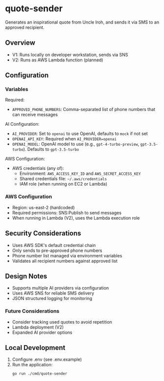 # quote-sender

Generates an inspirational quote from Uncle Iroh, and sends it via SMS to an approved recipient.

## Overview

- V1: Runs locally on developer workstation, sends via SNS
- V2: Runs as AWS Lambda function (planned)

## Configuration

### Variables

Required:
- `APPROVED_PHONE_NUMBERS`: Comma-separated list of phone numbers that can receive messages

AI Configuration:
- `AI_PROVIDER`: Set to `openai` to use OpenAI, defaults to `mock` if not set
- `OPENAI_API_KEY`: Required when `AI_PROVIDER=openai`
- `OPENAI_MODEL`: OpenAI model to use (e.g., `gpt-4-turbo-preview`, `gpt-3.5-turbo`). Defaults to `gpt-3.5-turbo`

AWS Configuration:
- AWS credentials (any of):
  - Environment: `AWS_ACCESS_KEY_ID` and `AWS_SECRET_ACCESS_KEY`
  - Shared credentials file: `~/.aws/credentials`
  - IAM role (when running on EC2 or Lambda)

### AWS Configuration

- Region: us-east-2 (hardcoded)
- Required permissions: SNS:Publish to send messages
- When running in Lambda (V2), uses the Lambda execution role

## Security Considerations

- Uses AWS SDK's default credential chain
- Only sends to pre-approved phone numbers
- Phone number list managed via environment variables
- Validates all recipient numbers against approved list

## Design Notes

- Supports multiple AI providers via configuration
- Uses AWS SNS for reliable SMS delivery
- JSON structured logging for monitoring

### Future Considerations
- Consider tracking used quotes to avoid repetition
- Lambda deployment (V2)
- Expanded AI provider options

## Local Development

1. Configure .env (see .env.example)
2. Run the application:
   ```sh
   go run ./cmd/quote-sender
   ```